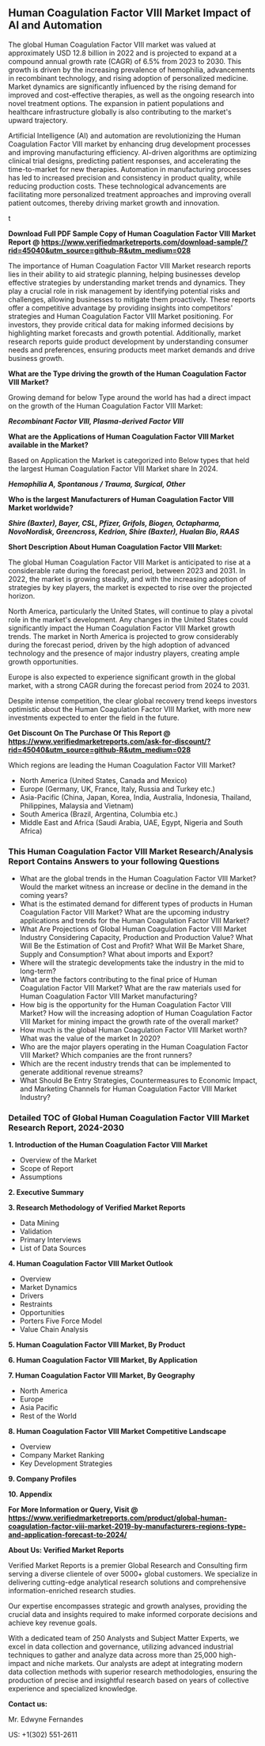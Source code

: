 <h2>Human Coagulation Factor VIII Market Impact of AI and Automation</h2><p>The global Human Coagulation Factor VIII market was valued at approximately USD 12.8 billion in 2022 and is projected to expand at a compound annual growth rate (CAGR) of 6.5% from 2023 to 2030. This growth is driven by the increasing prevalence of hemophilia, advancements in recombinant technology, and rising adoption of personalized medicine. Market dynamics are significantly influenced by the rising demand for improved and cost-effective therapies, as well as the ongoing research into novel treatment options. The expansion in patient populations and healthcare infrastructure globally is also contributing to the market's upward trajectory.</p><p>Artificial Intelligence (AI) and automation are revolutionizing the Human Coagulation Factor VIII market by enhancing drug development processes and improving manufacturing efficiency. AI-driven algorithms are optimizing clinical trial designs, predicting patient responses, and accelerating the time-to-market for new therapies. Automation in manufacturing processes has led to increased precision and consistency in product quality, while reducing production costs. These technological advancements are facilitating more personalized treatment approaches and improving overall patient outcomes, thereby driving market growth and innovation.</p>t</p><p id="" class=""><strong>Download Full PDF Sample Copy of Human Coagulation Factor VIII Market Report @ <a href="https://www.verifiedmarketreports.com/download-sample/?rid=45040&utm_source=github-R&utm_medium=028" target="_blank">https://www.verifiedmarketreports.com/download-sample/?rid=45040&utm_source=github-R&utm_medium=028</a></strong></p><p>The importance of&nbsp;Human Coagulation Factor VIII Market research reports lies in their ability to aid strategic planning, helping businesses develop effective strategies by understanding market trends and dynamics. They play a crucial role in risk management by identifying potential risks and challenges, allowing businesses to mitigate them proactively. These reports offer a competitive advantage by providing insights into competitors' strategies and Human Coagulation Factor VIII Market positioning. For investors, they provide critical data for making informed decisions by highlighting market forecasts and growth potential. Additionally, market research reports guide product development by understanding consumer needs and preferences, ensuring products meet market demands and drive business growth.</p><p><strong>What are the&nbsp;Type driving the growth of the Human Coagulation Factor VIII Market?</strong></p><p id="" class="">Growing demand for below Type around the world has had a direct impact on the growth of the Human Coagulation Factor VIII Market:</p><em><strong>Recombinant Factor VIII, Plasma-derived Factor VIII</strong></em></p><strong>What are the&nbsp;Applications&nbsp;of Human Coagulation Factor VIII Market available in the Market?</strong></p><p id="" class="">Based on Application the Market is categorized into Below types that held the largest Human Coagulation Factor VIII Market share In 2024.</p><em><strong>Hemophilia A, Spontanous / Trauma, Surgical, Other</strong></em></p><strong>Who is the largest Manufacturers of Human Coagulation Factor VIII Market worldwide?</strong></p><p><em><strong>Shire (Baxter), Bayer, CSL, Pfizer, Grifols, Biogen, Octapharma, NovoNordisk, Greencross, Kedrion, Shire (Baxter), Hualan Bio, RAAS</strong></em></p><p id="" class=""><strong>Short Description About Human Coagulation Factor VIII Market:</strong></p><p>The global Human Coagulation Factor VIII Market is anticipated to rise at a considerable rate during the forecast period, between 2023 and 2031. In 2022, the market is growing steadily, and with the increasing adoption of strategies by key players, the market is expected to rise over the projected horizon.</p><p>North America, particularly the United States, will continue to play a pivotal role in the market's development. Any changes in the United States could significantly impact the Human Coagulation Factor VIII Market growth trends. The market in North America is projected to grow considerably during the forecast period, driven by the high adoption of advanced technology and the presence of major industry players, creating ample growth opportunities.</p><p>Europe is also expected to experience significant growth in the global market, with a strong CAGR during the forecast period from 2024 to 2031.</p><p>Despite intense competition, the clear global recovery trend keeps investors optimistic about the Human Coagulation Factor VIII Market, with more new investments expected to enter the field in the future.</p><p id="" class=""><strong>Get Discount On The Purchase Of This Report @ <a href="https://www.verifiedmarketreports.com/ask-for-discount/?rid=45040&utm_source=github-R&utm_medium=028" target="_blank">https://www.verifiedmarketreports.com/ask-for-discount/?rid=45040&utm_source=github-R&utm_medium=028</a></strong></p>Which regions are leading the Human Coagulation Factor VIII Market?</p><ul><li>North America (United States, Canada and Mexico)</li><li>Europe (Germany, UK, France, Italy, Russia and Turkey etc.)</li><li>Asia-Pacific (China, Japan, Korea, India, Australia, Indonesia, Thailand, Philippines, Malaysia and Vietnam)</li><li>South America (Brazil, Argentina, Columbia etc.)</li><li>Middle East and Africa (Saudi Arabia, UAE, Egypt, Nigeria and South Africa)</li></ul><h3 id="" class="">This Human Coagulation Factor VIII Market Research/Analysis Report Contains Answers to your following Questions</h3><ul><li>What are the global trends in the Human Coagulation Factor VIII Market? Would the market witness an increase or decline in the demand in the coming years?</li><li>What is the estimated demand for different types of products in Human Coagulation Factor VIII Market? What are the upcoming industry applications and trends for the Human Coagulation Factor VIII Market?</li><li>What Are Projections of Global Human Coagulation Factor VIII Market Industry Considering Capacity, Production and Production Value? What Will Be the Estimation of Cost and Profit? What Will Be Market Share, Supply and Consumption? What about imports and Export?</li><li>Where will the strategic developments take the industry in the mid to long-term?</li><li>What are the factors contributing to the final price of Human Coagulation Factor VIII Market? What are the raw materials used for Human Coagulation Factor VIII Market manufacturing?</li><li>How big is the opportunity for the Human Coagulation Factor VIII Market? How will the increasing adoption of Human Coagulation Factor VIII Market for mining impact the growth rate of the overall market?</li><li>How much is the global Human Coagulation Factor VIII Market worth? What was the value of the market In 2020?</li><li>Who are the major players operating in the Human Coagulation Factor VIII Market? Which companies are the front runners?</li><li>Which are the recent industry trends that can be implemented to generate additional revenue streams?</li><li>What Should Be Entry Strategies, Countermeasures to Economic Impact, and Marketing Channels for Human Coagulation Factor VIII Market Industry?</li></ul><h3 id="" class="">Detailed TOC of Global Human Coagulation Factor VIII Market Research Report, 2024-2030</h3><p id="" class=""><strong>1. Introduction of the Human Coagulation Factor VIII Market</strong></p><ul><li>Overview of the Market</li><li>Scope of Report</li><li>Assumptions</li></ul><p id="" class=""><strong>2. Executive Summary</strong></p><p id="" class=""><strong>3. Research Methodology of Verified Market Reports</strong></p><ul><li>Data Mining</li><li>Validation</li><li>Primary Interviews</li><li>List of Data Sources</li></ul><p id="" class=""><strong>4. Human Coagulation Factor VIII Market Outlook</strong></p><ul><li>Overview</li><li>Market Dynamics</li><li>Drivers</li><li>Restraints</li><li>Opportunities</li><li>Porters Five Force Model</li><li>Value Chain Analysis</li></ul><p id="" class=""><strong>5. Human Coagulation Factor VIII Market, By Product</strong></p><p id="" class=""><strong>6. Human Coagulation Factor VIII Market, By Application</strong></p><p id="" class=""><strong>7. Human Coagulation Factor VIII Market, By Geography</strong></p><ul><li>North America</li><li>Europe</li><li>Asia Pacific</li><li>Rest of the World</li></ul><p id="" class=""><strong>8. Human Coagulation Factor VIII Market Competitive Landscape</strong></p><ul><li>Overview</li><li>Company Market Ranking</li><li>Key Development Strategies</li></ul><p id="" class=""><strong>9. Company Profiles</strong></p><p id="" class=""><strong>10. Appendix</strong></p><p id="" class=""><strong>For More Information or Query, Visit @ <a href="https://www.verifiedmarketreports.com/product/global-human-coagulation-factor-viii-market-2019-by-manufacturers-regions-type-and-application-forecast-to-2024/" target="_blank">https://www.verifiedmarketreports.com/product/global-human-coagulation-factor-viii-market-2019-by-manufacturers-regions-type-and-application-forecast-to-2024/</a></strong></p><p id="" class=""><strong>About Us: Verified Market Reports</strong></p><p id="" class="">Verified Market Reports is a premier Global Research and Consulting firm serving a diverse clientele of over 5000+ global customers. We specialize in delivering cutting-edge analytical research solutions and comprehensive information-enriched research studies.</p><p id="" class="">Our expertise encompasses strategic and growth analyses, providing the crucial data and insights required to make informed corporate decisions and achieve key revenue goals.</p><p id="" class="">With a dedicated team of 250 Analysts and Subject Matter Experts, we excel in data collection and governance, utilizing advanced industrial techniques to gather and analyze data across more than 25,000 high-impact and niche markets. Our analysts are adept at integrating modern data collection methods with superior research methodologies, ensuring the production of precise and insightful research based on years of collective experience and specialized knowledge.</p><p id="" class=""><strong>Contact us:</strong></p><p id="" class="">Mr. Edwyne Fernandes</p><p id="" class="">US: +1(302) 551-2611</p>